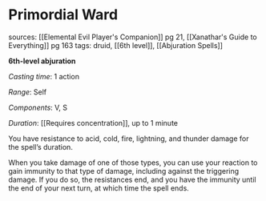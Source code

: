 # Primordial Ward
sources: [[Elemental Evil Player's Companion]] pg 21, [[Xanathar's Guide to Everything]] pg 163
tags: druid, [[6th level]], [[Abjuration Spells]]

**6th-level abjuration**

*Casting time*: 1 action

*Range*: Self

*Components*: V, S

*Duration*: [[Requires concentration]], up to 1 minute

You have resistance to acid, cold, fire, lightning, and thunder damage for the spell’s duration.

When you take damage of one of those types, you can use your reaction to gain immunity to that type of damage, including against the triggering damage. If you do so, the resistances end, and you have the immunity until the end of your next turn, at which time the spell ends.
